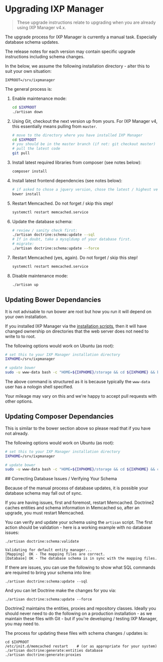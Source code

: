 # Upgrading IXP Manager

> These upgrade instructions relate to upgrading when you are already using IXP Manager v4.x.

The upgrade process for IXP Manager is currently a manual task. Especially database schema updates.

The release notes for each version may contain specific upgrade instructions including schema changes.

In the below, we assume the following installation directory - alter this to suit your own situation:

```
IXPROOT=/srv/ixpmanager
```


The general process is:

1. Enable maintenance mode:

    ```sh
    cd $IXPROOT
    ./artisan down
    ```

2. Using Git, checkout the next version up from yours. For IXP Manager v4, this essentially means pulling from `master`.

    ```sh
    # move to the directory where you have installed IXP Manager
    cd $IXPROOT
    # you should be in the master branch (if not: git checkout master)
    # pull the latest code
    git pull
    ```

3. Install latest required libraries from composer (see notes below):

    ```sh
    composer install
    ```

4. Install latest frontend dependencies (see notes below):

    ```sh
    # if asked to chose a jquery version, chose the latest / highest version offered
    bower install
    ```

5. Restart Memcached. Do not forget / skip this step!

    ```sh
    systemctl restart memcached.service
    ```

6. Update the database schema:

    ```sh
    # review / sanity check first:
    ./artisan doctrine:schema:update --sql
    # If in doubt, take a mysqldump of your database first.
    # migrate:
    ./artisan doctrine:schema:update --force
    ```

7. Restart Memcached (yes, again). Do not forget / skip this step!

    ```sh
    systemctl restart memcached.service
    ```

8. Disable maintenance mode:

    ```sh
    ./artisan up
    ```

## Updating Bower Dependancies

It is not advisable to run bower are root but how you run it will depend on your own installation.

If you installed IXP Manager via the [installation scripts](automated-script.md), then it will have changed ownership on directories that the web server does not need to write to to root.

The following options would work on Ubuntu (as root):

```sh
# set this to your IXP Manager installation directory
IXPHOME=/srv/ixpmanager

# update bower
sudo -u www-data bash -c "HOME=${IXPHOME}/storage && cd ${IXPHOME} && bower --config.interactive=false -f update"
```

The above command is structured as it is because typically the `www-data` user has a nologin shell specified.

Your mileage may vary on this and we're happy to accept pull requests with other options.

## Updating Composer Dependancies

This is similar to the bower section above so please read that if you have not already.

The following options would work on Ubuntu (as root):

```sh
# set this to your IXP Manager installation directory
IXPHOME=/srv/ixpmanager

# update bower
sudo -u www-data bash -c "HOME=${IXPHOME}/storage && cd ${IXPHOME} && composer install"
```



## Correcting Database Issues / Verifying Your Schema

Because of the manual process of database updates, it is possible your database schema may fall out of sync.

If you are having issues, first and foremost, restart Memcached. Doctrine2 caches entities and schema information in Memcached so, after an upgrade, you must restart Memcached.

You can verify and update your schema using the `artisan` script. The first action should be validation - here is a working example with no database issues:

```
./artisan doctrine:schema:validate

Validating for default entity manager...
[Mapping]  OK - The mapping files are correct.
[Database] OK - The database schema is in sync with the mapping files.
```

If there are issues, you can use the following to show what SQL commands are required to bring your schema into line:

```
./artisan doctrine:schema:update --sql
```

And you can let Doctrine make the changes for you via:

```
./artisan doctrine:schema:update --force
```

Doctrine2 maintains the entities, proxies and repository classes. Ideally you should never need to do the following on a production installation - as we maintain these files with Git - but if you're developing / testing IXP Manager, you may need to.

The process for updating these files with schema changes / updates is:

```
cd $IXPROOT
/etc/init.d/memcached restart    # (or as appropriate for your system)
./artisan doctrine:generate:entities database
./artisan doctrine:generate:proxies
```
